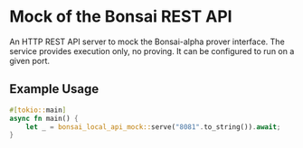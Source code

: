 # Mock of the Bonsai REST API

An HTTP REST API server to mock the Bonsai-alpha prover interface.
The service provides execution only, no proving. It can be configured to run on a given port.

## Example Usage

```rust
#[tokio::main]
async fn main() {
    let _ = bonsai_local_api_mock::serve("8081".to_string()).await;
}
```